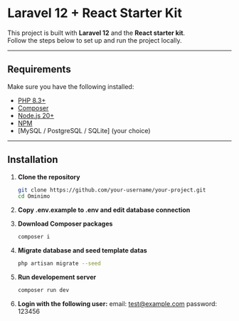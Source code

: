# Laravel 12 + React Starter Kit

This project is built with **Laravel 12** and the **React starter kit**.  
Follow the steps below to set up and run the project locally.

---

## Requirements

Make sure you have the following installed:

- [PHP 8.3+](https://www.php.net/downloads.php)
- [Composer](https://getcomposer.org/)
- [Node.js 20+](https://nodejs.org/)
- [NPM](https://docs.npmjs.com/downloading-and-installing-node-js-and-npm)
- [MySQL / PostgreSQL / SQLite] (your choice)

---

## Installation

1. **Clone the repository**
   ```bash
   git clone https://github.com/your-username/your-project.git
   cd Ominimo

2. **Copy .env.example to .env and edit database connection**
   
3. **Download Composer packages**
   ```bash
   composer i

4. **Migrate database and seed template datas**
   ```bash
   php artisan migrate --seed

5. **Run developement server**
   ```bash
   composer run dev
   
6. **Login with the following user:**
   email: test@example.com
   password: 123456
